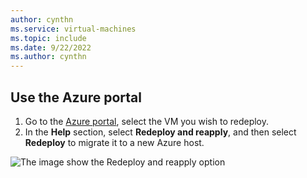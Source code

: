 ```yaml
---
author: cynthn
ms.service: virtual-machines
ms.topic: include
ms.date: 9/22/2022
ms.author: cynthn
---
```

## Use the Azure portal
1. Go to the [Azure portal](https://portal.azure.com), select the VM you wish to redeploy.
1. In the **Help** section, select **Redeploy and reapply**, and then select **Redeploy** to migrate it to a new Azure host.

  ![The image show the Redeploy and reapply option](./media/virtual-machines-common-redeploy-to-new-node/redeploy-reapply.png)
